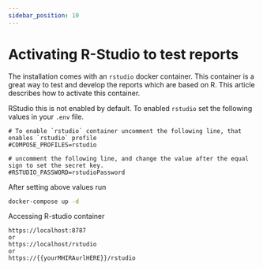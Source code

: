 ```yaml
---
sidebar_position: 10
---
```


# Activating R-Studio to test reports

The installation comes with an `rstudio` docker container. 
This container is a great way to test and develop the reports which are based on R.
This article describes how to activate this container. 

RStudio this is not enabled by default. To enabled `rstudio` set the following values in your `.env` file.

```env
# To enable `rstudio` container uncomment the following line, that enables `rstudio` profile
#COMPOSE_PROFILES=rstudio

# uncomment the following line, and change the value after the equal sign to set the secret key. 
#RSTUDIO_PASSWORD=rstudioPassword
```

After setting above values run

```bash
docker-compose up -d
```


Accessing R-studio container

    https://localhost:8787 
    or 
    https://localhost/rstudio
    or
    https://{{yourMHIRAurlHERE}}/rstudio
